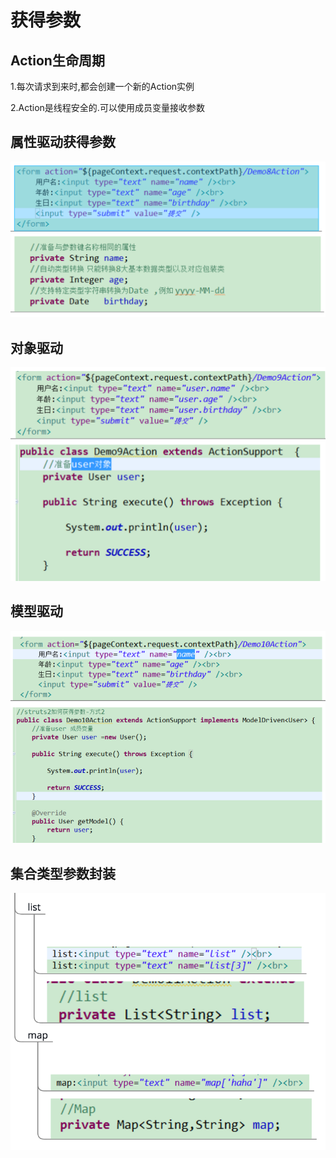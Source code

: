 # 获得参数

## Action生命周期

1.每次请求到来时,都会创建一个新的Action实例

2.Action是线程安全的.可以使用成员变量接收参数

## 属性驱动获得参数

![](../../.gitbook/assets/image%20%2888%29.png)

## 对象驱动

![](../../.gitbook/assets/image%20%28104%29.png)

## 模型驱动

![](../../.gitbook/assets/image%20%2873%29.png)

## 集合类型参数封装

![](../../.gitbook/assets/image%20%28134%29.png)

